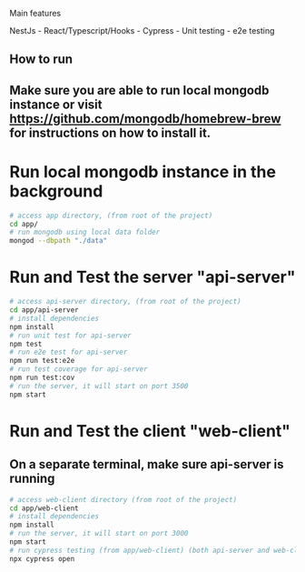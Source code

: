 Main features

NestJs - React/Typescript/Hooks - Cypress - Unit testing - e2e testing

## How to run

## Make sure you are able to run local mongodb instance or visit https://github.com/mongodb/homebrew-brew for instructions on how to install it.

# Run local mongodb instance in the background

```bash
# access app directory, (from root of the project)
cd app/
# run mongodb using local data folder
mongod --dbpath "./data"
```

# Run and Test the server "api-server"

```bash
# access api-server directory, (from root of the project)
cd app/api-server
# install dependencies
npm install
# run unit test for api-server
npm test
# run e2e test for api-server
npm run test:e2e
# run test coverage for api-server
npm run test:cov
# run the server, it will start on port 3500
npm start
```

# Run and Test the client "web-client"

## On a separate terminal, make sure api-server is running

```bash
# access web-client directory (from root of the project)
cd app/web-client
# install dependencies
npm install
# run the server, it will start on port 3000
npm start
# run cypress testing (from app/web-client) (both api-server and web-client should be running for cypress to work)
npx cypress open
```

